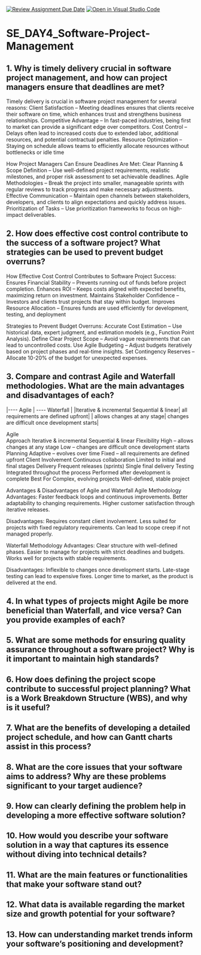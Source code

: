 [![Review Assignment Due Date](https://classroom.github.com/assets/deadline-readme-button-22041afd0340ce965d47ae6ef1cefeee28c7c493a6346c4f15d667ab976d596c.svg)](https://classroom.github.com/a/9pw6JKcu)
[![Open in Visual Studio Code](https://classroom.github.com/assets/open-in-vscode-2e0aaae1b6195c2367325f4f02e2d04e9abb55f0b24a779b69b11b9e10269abc.svg)](https://classroom.github.com/online_ide?assignment_repo_id=18577907&assignment_repo_type=AssignmentRepo)
# SE_DAY4_Software-Project-Management
## 1. Why is timely delivery crucial in software project management, and how can project managers ensure that deadlines are met?

Timely delivery is crucial in software project management for several reasons:
Client Satisfaction – Meeting deadlines ensures that clients receive their software on time, which enhances trust and strengthens business relationships.
Competitive Advantage – In fast-paced industries, being first to market can provide a significant edge over competitors.
Cost Control – Delays often lead to increased costs due to extended labor, additional resources, and potential contractual penalties.
Resource Optimization – Staying on schedule allows teams to efficiently allocate resources without bottlenecks or idle time

How Project Managers Can Ensure Deadlines Are Met:
Clear Planning & Scope Definition – Use well-defined project requirements, realistic milestones, and proper risk assessment to set achievable deadlines.
Agile Methodologies – Break the project into smaller, manageable sprints with regular reviews to track progress and make necessary adjustments.
Effective Communication – Maintain open channels between stakeholders, developers, and clients to align expectations and quickly address issues.
Prioritization of Tasks – Use prioritization frameworks to focus on high-impact deliverables.

## 2. How does effective cost control contribute to the success of a software project? What strategies can be used to prevent budget overruns?
How Effective Cost Control Contributes to Software Project Success:
Ensures Financial Stability – Prevents running out of funds before project completion.
Enhances ROI – Keeps costs aligned with expected benefits, maximizing return on investment.
Maintains Stakeholder Confidence – Investors and clients trust projects that stay within budget.
Improves Resource Allocation – Ensures funds are used efficiently for development, testing, and deployment

Strategies to Prevent Budget Overruns:
Accurate Cost Estimation – Use historical data, expert judgment, and estimation models (e.g., Function Point Analysis).
Define Clear Project Scope – Avoid vague requirements that can lead to uncontrolled costs.
Use Agile Budgeting – Adjust budgets iteratively based on project phases and real-time insights.
Set Contingency Reserves – Allocate 10-20% of the budget for unexpected expenses.

## 3. Compare and contrast Agile and Waterfall methodologies. What are the main advantages and disadvantages of each?
|---- Agile | ---- Waterfall |
|Iterative & incremental	Sequential & linear| all requirements are defined upfront|
| allows changes at any stage| changes are difficult once development starts|

Agile	
Approach	Iterative & incremental	Sequential & linear
Flexibility	High – allows changes at any stage	Low – changes are difficult once development starts
Planning	Adaptive – evolves over time	Fixed – all requirements are defined upfront
Client Involvement	Continuous collaboration	Limited to initial and final stages
Delivery	Frequent releases (sprints)	Single final delivery
Testing	Integrated throughout the process	Performed after development is complete
Best For	Complex, evolving projects	Well-defined, stable project

Advantages & Disadvantages of Agile and Waterfall
Agile Methodology
 Advantages:
Faster feedback loops and continuous improvements.
Better adaptability to changing requirements.
Higher customer satisfaction through iterative releases.


 Disadvantages:
Requires constant client involvement.
Less suited for projects with fixed regulatory requirements.
Can lead to scope creep if not managed properly.

Waterfall Methodology
 Advantages:
Clear structure with well-defined phases.
Easier to manage for projects with strict deadlines and budgets.
Works well for projects with stable requirements.

 Disadvantages:
Inflexible to changes once development starts.
Late-stage testing can lead to expensive fixes.
Longer time to market, as the product is delivered at the end.


## 4. In what types of projects might Agile be more beneficial than Waterfall, and vice versa? Can you provide examples of each?
## 5. What are some methods for ensuring quality assurance throughout a software project? Why is it important to maintain high standards?
## 6. How does defining the project scope contribute to successful project planning? What is a Work Breakdown Structure (WBS), and why is it useful?
## 7. What are the benefits of developing a detailed project schedule, and how can Gantt charts assist in this process?
## 8. What are the core issues that your software aims to address? Why are these problems significant to your target audience?
## 9. How can clearly defining the problem help in developing a more effective software solution?
## 10. How would you describe your software solution in a way that captures its essence without diving into technical details?
## 11. What are the main features or functionalities that make your software stand out?
## 12. What data is available regarding the market size and growth potential for your software?
## 13. How can understanding market trends inform your software’s positioning and development?
